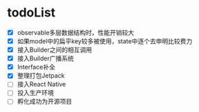 
# todoList
- [x] observable多层数据结构时，性能开销较大
- [x] 如果model中的扁平key较多被使用，state中逐个去申明比较费力
- [x] 接入Builder之间的相互调用
- [x] 接入Builder广播系统
- [x] Interface补全
- [x] 整理打包Jetpack
- [ ] 接入React Native
- [ ] 投入生产环境
- [ ] 孵化成功为开源项目
